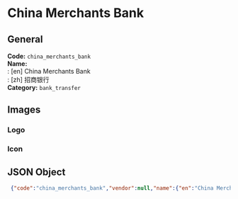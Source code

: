 # China Merchants Bank 
## General 
**Code:** `china_merchants_bank`  
**Name:**  
:	[en] China Merchants Bank  
:	[zh] 招商银行  
**Category:** `bank_transfer`  
## Images 
### Logo 
### Icon 
## JSON Object 
```json
 {"code":"china_merchants_bank","vendor":null,"name":{"en":"China Merchants Bank","zh":"\u62db\u5546\u94f6\u884c"},"description":null,"countries":null,"category":"bank_transfer"}```  
